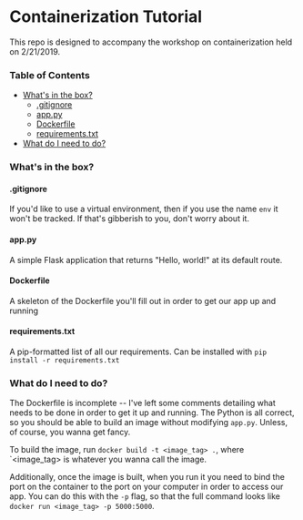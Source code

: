 # Containerization Tutorial

This repo is designed to accompany the workshop on containerization held on 2/21/2019.

### Table of Contents
* [What's in the box?](#whats-in-the-box)
  * [.gitignore](#.gitignore)
  * [app.py](#app.py)
  * [Dockerfile](#Dockerfile)
  * [requirements.txt](#requirements.txt)
* [What do I need to do?](#what-do-i-need-to-do)

### What's in the box?

#### .gitignore

If you'd like to use a virtual environment, then if you use the name `env` it won't be tracked. If that's gibberish to you, don't worry about it.

#### app.py

A simple Flask application that returns "Hello, world!" at its default route.

#### Dockerfile

A skeleton of the Dockerfile you'll fill out in order to get our app up and running

#### requirements.txt

A pip-formatted list of all our requirements. Can be installed with `pip install -r requirements.txt`

### What do I need to do?

The Dockerfile is incomplete -- I've left some comments detailing what needs to be done in order to get it up and running. The Python is all correct, so you should be able to build an image without modifying `app.py`. Unless, of course, you wanna get fancy.

To build the image, run `docker build -t <image_tag> .`, where `<image_tag> is whatever you wanna call the image.

Additionally, once the image is built, when you run it you need to bind the port on the container to the port on your computer in order to access our app. You can do this with the `-p` flag, so that the full command looks like `docker run <image_tag> -p 5000:5000`.